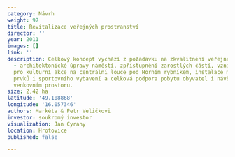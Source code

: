 ```yaml
---
category: Návrh
weight: 97
title: Revitalizace veřejných prostranství
director: ''
year: 2011
images: []
link: ''
description: Celkový koncept vychází z požadavku na zkvalitnění veřejného prostranství
  - architektonické úpravy náměstí, zpřístupnění zarostlých částí, vznik prostranství
  pro kulturní akce na centrální louce pod Horním rybníkem, instalace mobiliáře, herních
  prvků i sportovního vybavení a celková podpora pobytu obyvatel i návštěvníků ve
  venkovním prostoru.
size: 2,42 ha
latitude: '49.108868'
longitude: '16.057346'
authors: Markéta & Petr Veličkovi
investor: soukromý investor
visualization: Jan Cyrany
location: Hrotovice
published: false

---
```

